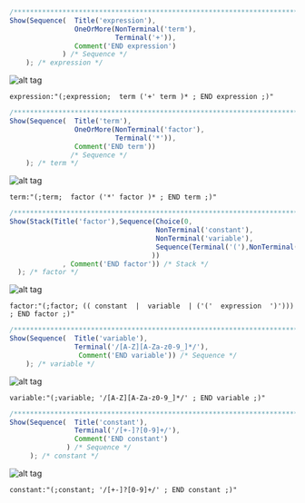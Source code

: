 ```javascript
/**************************************************************************************************************/ 
Show(Sequence(  Title('expression'),
                OneOrMore(NonTerminal('term'),
                          Terminal('+')), 
                Comment('END expression')
             ) /* Sequence */        
    ); /* expression */
``` 
![alt tag](https://gbrault.github.io/railroad-diagrams//live/doc/svg/expression.svg)
``` 
expression:"(;expression;  term ('+' term )* ; END expression ;)"
``` 
```javascript
/**************************************************************************************************************/ 
Show(Sequence(  Title('term'),
                OneOrMore(NonTerminal('factor'),
                          Terminal('*')), 
                Comment('END term')) 
               /* Sequence */ 
    ); /* term */
``` 
![alt tag](https://gbrault.github.io/railroad-diagrams//live/doc/svg/term.svg)
``` 
term:"(;term;  factor ('*' factor )* ; END term ;)"
``` 
```javascript  
/**************************************************************************************************************/ 
Show(Stack(Title('factor'),Sequence(Choice(0, 
                                    NonTerminal('constant'), 
                                    NonTerminal('variable'), 
                                    Sequence(Terminal('('),NonTerminal('expression'),Terminal(')')) 
                                   )) 
             , Comment('END factor')) /* Stack */ 
  ); /* factor */
```  
![alt tag](https://gbrault.github.io/railroad-diagrams//live/doc/svg/factor.svg)
``` 
factor:"(;factor; (( constant  |  variable  | ('('  expression  ')'))) ; END factor ;)"
``` 
```javascript
/**************************************************************************************************************/ 
Show(Sequence(  Title('variable'),
                Terminal('/[A-Z][A-Za-z0-9_]*/'), 
                 Comment('END variable')) /* Sequence */ 
    ); /* variable */
```  
![alt tag](https://gbrault.github.io/railroad-diagrams//live/doc/svg/variable.svg) 
``` 
variable:"(;variable; '/[A-Z][A-Za-z0-9_]*/' ; END variable ;)"
``` 
```javascript  
/**************************************************************************************************************/ 
Show(Sequence(  Title('constant'),
                Terminal('/[+-]?[0-9]+/'), 
                Comment('END constant')
              ) /* Sequence */ 
     ); /* constant */ 
```
![alt tag](https://gbrault.github.io/railroad-diagrams//live/doc/svg/constant.svg)
```
constant:"(;constant; '/[+-]?[0-9]+/' ; END constant ;)"
```
